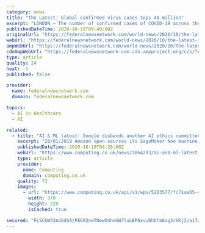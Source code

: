 ```yaml
---
category: news
title: "The Latest: Global confirmed virus cases tops 40 million"
excerpt: "LONDON — The number of confirmed cases of COVID-19 across the planet has passed 40 million. The milestone was passed early Monday according to Johns Hopkins University, which collates reporting from around the world."
publishedDateTime: 2020-10-19T09:40:00Z
originalUrl: "https://federalnewsnetwork.com/world-news/2020/10/the-latest-india-has-lowest-daily-virus-deaths-in-3-months/"
webUrl: "https://federalnewsnetwork.com/world-news/2020/10/the-latest-india-has-lowest-daily-virus-deaths-in-3-months/"
ampWebUrl: "https://federalnewsnetwork.com/world-news/2020/10/the-latest-india-has-lowest-daily-virus-deaths-in-3-months/amp/"
cdnAmpWebUrl: "https://federalnewsnetwork-com.cdn.ampproject.org/c/s/federalnewsnetwork.com/world-news/2020/10/the-latest-india-has-lowest-daily-virus-deaths-in-3-months/amp/"
type: article
quality: 24
heat: -1
published: false

provider:
  name: federalnewsnetwork.com
  domain: federalnewsnetwork.com

topics:
  - AI in Healthcare
  - AI

related:
  - title: "AI & ML latest: Google disbands another AI ethics committee"
    excerpt: "28/01/2019 Amazon open-sources its SageMaker Neo machine learning optimisation software Amazon has open-sourced SageMaker Neo, its software for training machine learning models and optimising the ..."
    publishedDateTime: 2020-10-19T04:26:00Z
    webUrl: "https://www.computing.co.uk/news/3064293/ai-and-ml-latest-google-disbands-another-ai-ethics-committee"
    type: article
    provider:
      name: Computing
      domain: computing.co.uk
    quality: 73
    images:
      - url: "https://www.computing.co.uk/api/v1/wps/5203577/fc71aa65-4503-4367-899d-807e05b7c41c/2/google-logo-on-wall-370x229.jpg"
        width: 370
        height: 229
        isCached: true

secured: "FLSCbW33AdGdSA/PE602neTNew6ShmGW7luLBPNxvuDhDtb6og3rXKj2/a17wDjuLOPlC3J17ZjK/09RisSOT8oMXrpjVMqBrVFiJsEBIR6chfa+9p9vQbM9UDtcr2lBHF1ebmdM23KCjFmvH9ZjEjigkePySazpTZledc62jPDQ63I0SKvsiXd3OnFIbzhSN3NdMVI3kinka8ci1TrdYYFN6y3IKUgoGEs/BBTvFxk6Ejo5ImvOOuJXXZTMRRTJxwx5uKDqaEhb1N1Y3f++/E/h6R60j7Nbx1oWwlyPVmbumih8Ppfcsv7fyVmEu0hLd3rwumS+h7iuKX23W/aIQMom/Rz7nfjF8AP4dRUK9AE=;kD3+IZ3zO5NPYEJkjERzAQ=="
---
```


